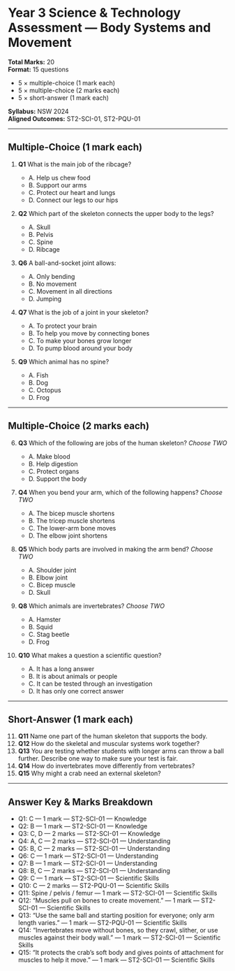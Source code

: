 # Year 3 Science & Technology Assessment — Body Systems and Movement

**Total Marks:** 20  
**Format:** 15 questions  
- 5 × multiple-choice (1 mark each)  
- 5 × multiple-choice (2 marks each)  
- 5 × short-answer (1 mark each)  

**Syllabus:** NSW 2024  
**Aligned Outcomes:** ST2-SCI-01, ST2-PQU-01

---

## Multiple-Choice (1 mark each)

1. **Q1** What is the main job of the ribcage?  
   - A. Help us chew food  
   - B. Support our arms  
   - C. Protect our heart and lungs  
   - D. Connect our legs to our hips  

2. **Q2** Which part of the skeleton connects the upper body to the legs?  
   - A. Skull  
   - B. Pelvis  
   - C. Spine  
   - D. Ribcage  

3. **Q6** A ball-and-socket joint allows:  
   - A. Only bending  
   - B. No movement  
   - C. Movement in all directions  
   - D. Jumping  

4. **Q7** What is the job of a joint in your skeleton?  
   - A. To protect your brain  
   - B. To help you move by connecting bones  
   - C. To make your bones grow longer  
   - D. To pump blood around your body  

5. **Q9** Which animal has no spine?  
   - A. Fish  
   - B. Dog  
   - C. Octopus  
   - D. Frog  

---

## Multiple-Choice (2 marks each)

6. **Q3** Which of the following are jobs of the human skeleton? _Choose TWO_  
   - A. Make blood  
   - B. Help digestion  
   - C. Protect organs  
   - D. Support the body  

7. **Q4** When you bend your arm, which of the following happens? _Choose TWO_  
   - A. The bicep muscle shortens  
   - B. The tricep muscle shortens  
   - C. The lower-arm bone moves  
   - D. The elbow joint shortens  

8. **Q5** Which body parts are involved in making the arm bend? _Choose TWO_  
   - A. Shoulder joint  
   - B. Elbow joint  
   - C. Bicep muscle  
   - D. Skull  

9. **Q8** Which animals are invertebrates? _Choose TWO_  
   - A. Hamster  
   - B. Squid  
   - C. Stag beetle  
   - D. Frog  

10. **Q10** What makes a question a scientific question?  
    - A. It has a long answer  
    - B. It is about animals or people  
    - C. It can be tested through an investigation  
    - D. It has only one correct answer  

---

## Short-Answer (1 mark each)

11. **Q11** Name one part of the human skeleton that supports the body.  
12. **Q12** How do the skeletal and muscular systems work together?  
13. **Q13** You are testing whether students with longer arms can throw a ball further. Describe one way to make sure your test is fair.  
14. **Q14** How do invertebrates move differently from vertebrates?  
15. **Q15** Why might a crab need an external skeleton?  

---

## Answer Key & Marks Breakdown

- Q1: C — 1 mark — ST2-SCI-01 — Knowledge  
- Q2: B — 1 mark — ST2-SCI-01 — Knowledge  
- Q3: C, D — 2 marks — ST2-SCI-01 — Knowledge  
- Q4: A, C — 2 marks — ST2-SCI-01 — Understanding  
- Q5: B, C — 2 marks — ST2-SCI-01 — Understanding  
- Q6: C — 1 mark — ST2-SCI-01 — Understanding  
- Q7: B — 1 mark — ST2-SCI-01 — Understanding  
- Q8: B, C — 2 marks — ST2-SCI-01 — Understanding  
- Q9: C — 1 mark — ST2-SCI-01 — Scientific Skills  
- Q10: C — 2 marks — ST2-PQU-01 — Scientific Skills  
- Q11: Spine / pelvis / femur — 1 mark — ST2-SCI-01 — Scientific Skills  
- Q12: “Muscles pull on bones to create movement.” — 1 mark — ST2-SCI-01 — Scientific Skills  
- Q13: “Use the same ball and starting position for everyone; only arm length varies.” — 1 mark — ST2-PQU-01 — Scientific Skills  
- Q14: “Invertebrates move without bones, so they crawl, slither, or use muscles against their body wall.” — 1 mark — ST2-SCI-01 — Scientific Skills  
- Q15: “It protects the crab’s soft body and gives points of attachment for muscles to help it move.” — 1 mark — ST2-SCI-01 — Scientific Skills